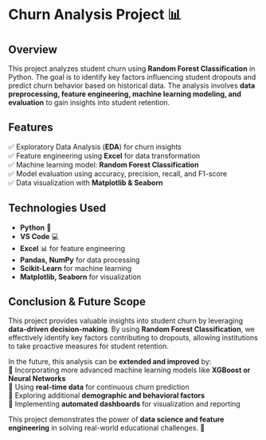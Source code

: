 # **Churn Analysis Project** 📊  

## **Overview**  
This project analyzes student churn using **Random Forest Classification** in Python. The goal is to identify key factors influencing student dropouts and predict churn behavior based on historical data. The analysis involves **data preprocessing, feature engineering, machine learning modeling, and evaluation** to gain insights into student retention.  

## **Features**  
✅ Exploratory Data Analysis (**EDA**) for churn insights  
✅ Feature engineering using **Excel** for data transformation  
✅ Machine learning model: **Random Forest Classification**  
✅ Model evaluation using accuracy, precision, recall, and F1-score  
✅ Data visualization with **Matplotlib & Seaborn**  

## **Technologies Used**  
- **Python** 🐍  
- **VS Code** 💻  
- **Excel** 📊 for feature engineering  
- **Pandas, NumPy** for data processing  
- **Scikit-Learn** for machine learning  
- **Matplotlib, Seaborn** for visualization  


## **Conclusion & Future Scope**  
This project provides valuable insights into student churn by leveraging **data-driven decision-making**. By using **Random Forest Classification**, we effectively identify key factors contributing to dropouts, allowing institutions to take proactive measures for student retention.  

In the future, this analysis can be **extended and improved** by:  
🔹 Incorporating more advanced machine learning models like **XGBoost or Neural Networks**  
🔹 Using **real-time data** for continuous churn prediction  
🔹 Exploring additional **demographic and behavioral factors**  
🔹 Implementing **automated dashboards** for visualization and reporting  

This project demonstrates the power of **data science and feature engineering** in solving real-world educational challenges. 🚀  
